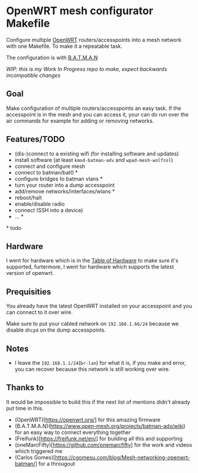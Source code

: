 # OpenWRT mesh configurator Makefile
Configure multiple [OpenWRT](https://openwrt.org/) routers/accesspoints into a mesh network with one Makefile.
To make it a repeatable task.

The configuration is with [B.A.T.M.A.N](https://www.open-mesh.org/projects/batman-adv/wiki)

*WIP: this is my Work In Progress repo to make, expect backwards incompatible changes*

## Goal
Make configuration of multiple routers/accesspoints an easy task.
If the accesspoint is in the mesh and you can access it, your can do run over the air commands for example for adding or removing networks.

## Features/TODO
- (dis-)connect to a existing wifi (for installing software and updates)
- install software (at least `kmod-batman-adv` and `wpad-mesh-wolfssl`)
- connect and configure mesh
- connect to batman/bat0 \*
- configure bridges to batman vlans \*
- turn your router into a dump accesspoint
- add/remove networks/interfaces/wlans \*
- reboot/halt
- enable/disable radio
- connect (SSH into a device)
- ... \*

\* todo

## Hardware
I went for hardware which is in the [Table of Hardware](https://openwrt.org/toh/start) to make sure it's supported, furtermore, I went for hardware which supports the latest version of openwrt.

## Prequisities
You already have the latest OpenWRT installed on your accesspoint and you can connect to it over wire.

Make sure to put your cabled network on `192.168.1.66/24` because we disable `dhcpd` on the dump accesspoints.

## Notes
- I leave the `192.168.1.1/24`(`br-lan`) for what it is, if you make and error, you can recover because this network is still working over wire.

## Thanks to
It would be impossible to build this if the next list of mentions didn't already put time in this.

- (OpenWRT)[https://openwrt.org/] for this amazing firmware
- (B.A.T.M.A.N)(https://www.open-mesh.org/projects/batman-adv/wiki) for an easy way to connect everything together
- (Freifunk)[https://freifunk.net/en/] for building all this and supporting
- (oneMarcFifty)[https://github.com/onemarcfifty] for the work and videos which triggered me
- (Carlos Gomes)[https://cgomesu.com/blog/Mesh-networking-openwrt-batman/] for a througout

